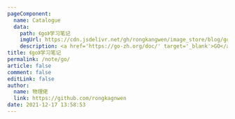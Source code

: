 ```yaml
---
pageComponent: 
  name: Catalogue
  data: 
    path: 《go》学习笔记
    imgUrl: https://cdn.jsdelivr.net/gh/rongkangwen/image_store/blog/go_logo.jpeg
    description: <a href='https://go-zh.org/doc/' target='_blank'>GO</a>的学习笔记，以官方文档为准。
title: 《go》学习笔记
permalink: /note/go/
article: false
comment: false
editLink: false
author: 
  name: 物理佬
  link: https://github.com/rongkagnwen
date: 2021-12-17 13:58:53
---
```

